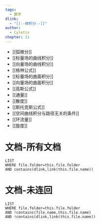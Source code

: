 ```yaml
---
tags:
  - 数学
dlink:
  - "[[--微积分--]]"
author:
  - Cyletix
chapter: 11
---
```

- [[弧微分]]
- [[标量场的曲线积分]]
- [[向量场的曲线积分]]
- [[格林公式]]
- [[标量场的曲面积分]]
- [[向量场的曲面积分]]
- [[高斯公式]]
- [[通量]]
- [[散度]]
- [[斯托克斯公式]]
- [[空间曲线积分与路径无关的条件]]
- [[环流量]]
- [[旋度]]

# 文档-所有文档
```dataview
LIST
WHERE file.folder=this.file.folder
AND contains(dlink,link(this.file.name))
```
# 文档-未连回
```dataview
LIST
WHERE file.folder=this.file.folder
AND !contains(file.name,this.file.name)
AND !contains(dlink,link(this.file.name))
```